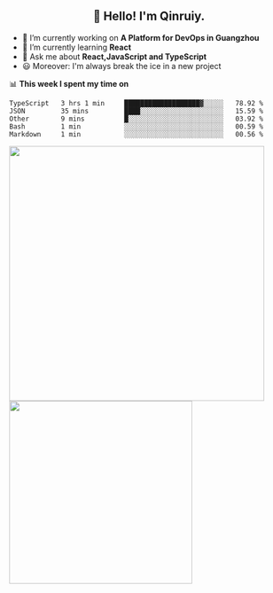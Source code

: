 <h2 align="center">👋 Hello! I'm Qinruiy.</h2>


- 🔭 I’m currently working on **A Platform for DevOps in Guangzhou**
- 🌱 I’m currently learning **React**
- 💬 Ask me about **React,JavaScript and TypeScript**
- 😃 Moreover: I'm always break the ice in a new project

📊 **This week I spent my time on**

<!--START_SECTION:waka-->
```text
TypeScript   3 hrs 1 min     ███████████████████▓░░░░░   78.92 % 
JSON         35 mins         ████░░░░░░░░░░░░░░░░░░░░░   15.59 % 
Other        9 mins          █░░░░░░░░░░░░░░░░░░░░░░░░   03.92 % 
Bash         1 min           ░░░░░░░░░░░░░░░░░░░░░░░░░   00.59 % 
Markdown     1 min           ░░░░░░░░░░░░░░░░░░░░░░░░░   00.56 % 
```
<!--END_SECTION:waka-->

<p>
<img align="left" width="460" src="https://github-readme-stats.vercel.app/api?username=Qinruiy&custom_title=Qrinruiy's Github Stats&theme=graywhite&hide_border=true"/> <img align="left" width="330" src="https://github-readme-stats.vercel.app/api/top-langs/?username=Qinruiy&layout=compact&theme=graywhite&hide_border=true"/>
</p>
